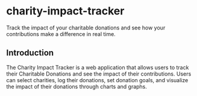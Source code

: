 # charity-impact-tracker
Track the impact of your charitable donations and see how your contributions make a difference in real time.

## Introduction

The Charity Impact Tracker is a web application that allows users to track their Charitable Donations and see the impact of their contributions. Users can select charities, log their donations, set donation goals, and visualize the impact of their donations through charts and graphs.
